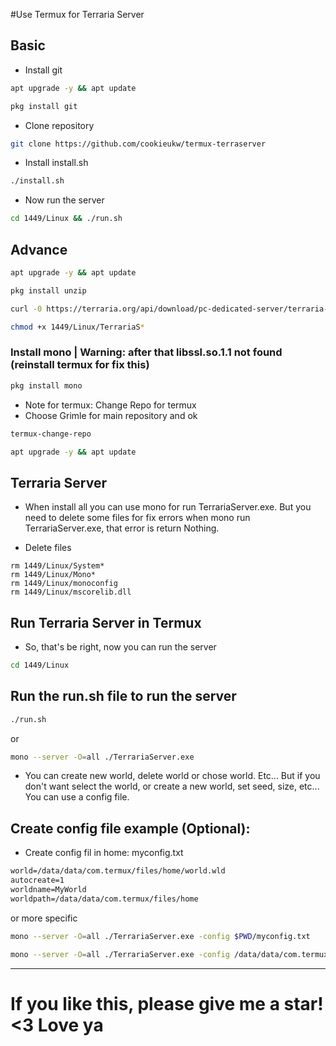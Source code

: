 #Use Termux for Terraria Server

## Basic

- Install git
```bash
apt upgrade -y && apt update
```

```bash
pkg install git
```

- Clone repository
```bash
git clone https://github.com/cookieukw/termux-terraserver
```

- Install install.sh
```bash
./install.sh
```


- Now run the server
```bash
cd 1449/Linux && ./run.sh
```

## Advance

```bash
apt upgrade -y && apt update
```
```bash
pkg install unzip
```

```bash
curl -0 https://terraria.org/api/download/pc-dedicated-server/terraria-server-1449.zip
```

```bash
chmod +x 1449/Linux/TerrariaS*
```

### Install mono | Warning: after that libssl.so.1.1 not found (reinstall termux for fix this)

```bash
pkg install mono
```
- Note for termux: Change Repo for termux
- Choose Grimle for main repository and ok
  
```bash
termux-change-repo
```

```bash
apt upgrade -y && apt update
```

## Terraria Server

- When install all you can use mono for run TerrariaServer.exe. But you need to delete some files for fix errors when mono run TerrariaServer.exe, that error is return Nothing.

- Delete files
```
rm 1449/Linux/System*
rm 1449/Linux/Mono*
rm 1449/Linux/monoconfig
rm 1449/Linux/mscorelib.dll
```

## Run Terraria Server in Termux

- So, that's be right, now you can run the server
```bash
cd 1449/Linux
```

## Run the run.sh file to run the server
```bash
./run.sh
```
or
```bash
mono --server -O=all ./TerrariaServer.exe
```

- You can create new world, delete world or chose world. Etc... But if you don't want select the world, or create a new world, set seed, size, etc... You can use a config file.

## Create config file example (Optional):
- Create config fil in home: myconfig.txt
```html
world=/data/data/com.termux/files/home/world.wld
autocreate=1
worldname=MyWorld
worldpath=/data/data/com.termux/files/home
```

or more specific
```bash
mono --server -O=all ./TerrariaServer.exe -config $PWD/myconfig.txt
```

```bash
mono --server -O=all ./TerrariaServer.exe -config /data/data/com.termux/files/home/myconfig.txt
```
-----------

# If you like this, please give me a star! <3 Love ya
